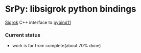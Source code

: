 SrPy: libsigrok python bindings
===================================
[Sigrok](https://sigrok.org/wiki/Main_Page) C++ interface to [pybind11](https://github.com/pybind/pybind11)

### Current status
* work is far from complete(about 70% done)
